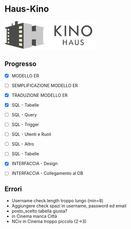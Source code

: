 # Haus-Kino

<img src="Untitled-1.png" width="300">

## Progresso
- [x] MODELLO ER
- [ ] SEMPLIFICAZIONE MODELLO ER
- [x] TRADUZIONE MODELLO ER
- [x] SQL - Tabelle
- [ ] SQL - Query
- [ ] SQL - Trigger
- [ ] SQL - Utenti e Ruoli
- [ ] SQL - Altro
- [ ] SQL - Tabelle
- [x] INTERFACCIA - Design
- [ ] INTERFACCIA - Collegamento al DB


## Errori
- Username check length troppo lungo (min=8)
- Aggiungere check spazi in username, password ed email
- posto_scelto tabella giusta?
- in Cinema manca Città
- NCiv in Cinema troppo piccolo (2->3)

